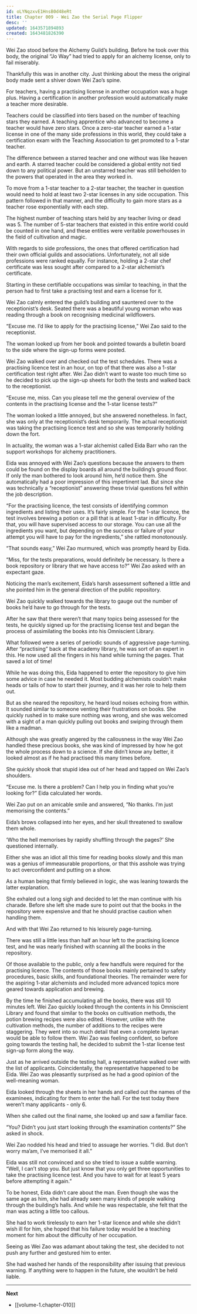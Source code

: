 ```yaml
---
id: oLYNqzxvE1HnsB0d48eRt
title: Chapter 009 - Wei Zao the Serial Page Flipper
desc: ''
updated: 1643571894893
created: 1643481826390
---
```


Wei Zao stood before the Alchemy Guild’s building. Before he took over this body, the original “Jo Way” had tried to apply for an alchemy license, only to fail miserably.

Thankfully this was in another city. Just thinking about the mess the original body made sent a shiver down Wei Zao’s spine.

For teachers, having a practising license in another occupation was a huge plus. Having a certification in another profession would automatically make a teacher more desirable. 

Teachers could be classified into tiers based on the number of teaching stars they earned. A teaching apprentice who advanced to become a teacher would have zero stars. Once a zero-star teacher earned a 1-star license in one of the many side professions in this world, they could take a certification exam with the Teaching Association to get promoted to a 1-star teacher.

The difference between a starred teacher and one without was like heaven and earth. A starred teacher could be considered a global entity not tied down to any political power. But an unstarred teacher was still beholden to the powers that operated in the area they worked in.

To move from a 1-star teacher to a 2-star teacher, the teacher in question would need to hold at least two 2-star licenses in any side occupation. This pattern followed in that manner, and the difficulty to gain more stars as a teacher rose exponentially with each step.

The highest number of teaching stars held by any teacher living or dead was 5. The number of 5-star teachers that existed in this entire world could be counted in one hand, and these entities were veritable powerhouses in the field of cultivation and magic.

With regards to side professions, the ones that offered certification had their own official guilds and associations. Unfortunately, not all side professions were ranked equally. For instance, holding a 2-star chef certificate was less sought after compared to a 2-star alchemist’s certificate.

Starting in these certifiable occupations was similar to teaching, in that the person had to first take a practising test and earn a license for it.

Wei Zao calmly entered the guild’s building and sauntered over to the receptionist’s desk. Seated there was a beautiful young woman who was reading through a book on recognising medicinal wildflowers.

“Excuse me. I’d like to apply for the practising license,” Wei Zao said to the receptionist.

The woman looked up from her book and pointed towards a bulletin board to the side where the sign-up forms were posted.

Wei Zao walked over and checked out the test schedules. There was a practising licence test in an hour, on top of that there was also a 1-star certification test right after. Wei Zao didn’t want to waste too much time so he decided to pick up the sign-up sheets for both the tests and walked back to the receptionist.

“Excuse me, miss. Can you please tell me the general overview of the contents in the practising license and the 1-star license tests?”

The woman looked a little annoyed, but she answered nonetheless. In fact, she was only at the receptionist’s desk temporarily. The actual receptionist was taking the practising licence test and so she was temporarily holding down the fort.

In actuality, the woman was a 1-star alchemist called Eida Barr who ran the support workshops for alchemy practitioners.

Eida was annoyed with Wei Zao’s questions because the answers to them could be found on the display boards all around the building’s ground floor. If only the man bothered to look around him, he’d notice them. She automatically had a poor impression of this impertinent lad. But since she was technically a “receptionist” answering these trivial questions fell within the job description.

“For the practising licence, the test consists of identifying common ingredients and listing their uses. It’s fairly simple. For the 1-star licence, the test involves brewing a potion or a pill that is at least 1-star in difficulty. For that, you will have supervised access to our storage. You can use all the ingredients you want, but depending on the success or failure of your attempt you will have to pay for the ingredients,” she rattled monotonously.

“That sounds easy,” Wei Zao murmured, which was promptly heard by Eida.

“Miss, for the tests preparations, would definitely be necessary. Is there a book repository or library that we have access to?” Wei Zao asked with an expectant gaze.

Noticing the man’s excitement, Eida’s harsh assessment softened a little and she pointed him in the general direction of the public repository.

Wei Zao quickly walked towards the library to gauge out the number of books he’d have to go through for the tests.

After he saw that there weren’t that many topics being assessed for the tests, he quickly signed up for the practising license test and began the process of assimilating the books into his Omniscient Library.

What followed were a series of periodic sounds of aggressive page-turning. After “practising” back at the academy library, he was sort of an expert in this. He now used all the fingers in his hand while turning the pages. That saved a lot of time!

While he was doing this, Eida happened to enter the repository to give him some advice in case he needed it. Most budding alchemists couldn’t make heads or tails of how to start their journey, and it was her role to help them out.

But as she neared the repository, he heard loud noises echoing from within. It sounded similar to someone venting their frustrations on books. She quickly rushed in to make sure nothing was wrong, and she was welcomed with a sight of a man quickly pulling out books and swiping through them like a madman.

Although she was greatly angered by the callousness in the way Wei Zao handled these precious books, she was kind of impressed by how he got the whole process down to a science. If she didn’t know any better, it looked almost as if he had practised this many times before.

She quickly shook that stupid idea out of her head and tapped on Wei Zao’s shoulders.

“Excuse me. Is there a problem? Can I help you in finding what you’re looking for?” Eida calculated her words.

Wei Zao put on an amicable smile and answered, “No thanks. I’m just memorising the contents.”

Eida’s brows collapsed into her eyes, and her skull threatened to swallow them whole.

‘Who the hell memorises by rapidly shuffling through the pages?’ She questioned internally.

Either she was an idiot all this time for reading books slowly and this man was a genius of immeasurable proportions, or that this asshole was trying to act overconfident and putting on a show.

As a human being that firmly believed in logic, she was leaning towards the latter explanation. 

She exhaled out a long sigh and decided to let the man continue with his charade. Before she left she made sure to point out that the books in the repository were expensive and that he should practise caution when handling them.

And with that Wei Zao returned to his leisurely page-turning. 

There was still a little less than half an hour left to the practising licence test, and he was nearly finished with scanning all the books in the repository.

Of those available to the public, only a few handfuls were required for the practising licence. The contents of those books mainly pertained to safety procedures, basic skills, and foundational theories. The remainder were for the aspiring 1-star alchemists and included more advanced topics more geared towards application and brewing.

By the time he finished accumulating all the books, there was still 10 minutes left. Wei Zao quickly looked through the contents in his Omniscient Library and found that similar to the books on cultivation methods, the potion brewing recipes were also edited. However, unlike with the cultivation methods, the number of additions to the recipes were staggering. They went into so much detail that even a complete layman would be able to follow them. Wei Zao was feeling confident, so before going towards the testing hall, he decided to submit the 1-star license test sign-up form along the way.

Just as he arrived outside the testing hall, a representative walked over with the list of applicants. Coincidentally, the representative happened to be Eida. Wei Zao was pleasantly surprised as he had a good opinion of the well-meaning woman. 

Eida looked through the sheets in her hands and called out the names of the examinees, indicating for them to enter the hall. For the test today there weren’t many applicants - only 6.

When she called out the final name, she looked up and saw a familiar face.

“You? Didn’t you just start looking through the examination contents?” She asked in shock.

Wei Zao nodded his head and tried to assuage her worries. “I did. But don’t worry ma’am, I’ve memorised it all.”

Eida was still not convinced and so she tried to issue a subtle warning. “Well, I can’t stop you. But just know that you only get three opportunities to take the practising licence test. And you have to wait for at least 5 years before attempting it again.”

To be honest, Eida didn’t care about the man. Even though she was the same age as him, she had already seen many kinds of people walking through the building’s halls. And while he was respectable, she felt that the man was acting a little too callous.

She had to work tirelessly to earn her 1-star licence and while she didn’t wish ill for him, she hoped that his failure today would be a teaching moment for him about the difficulty of her occupation.

Seeing as Wei Zao was adamant about taking the test, she decided to not push any further and gestured him to enter.

She had washed her hands of the responsibility after issuing that previous warning. If anything were to happen in the future, she wouldn’t be held liable.

____

**Next**
* [[volume-1.chapter-010]]
